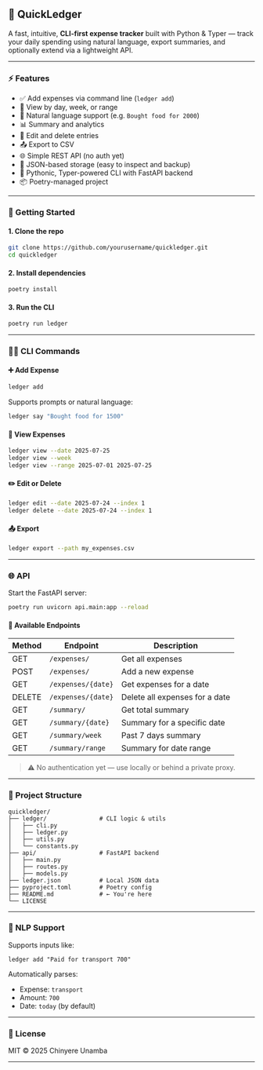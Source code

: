 ## 🧾 QuickLedger

A fast, intuitive, **CLI-first expense tracker** built with Python & Typer — track your daily spending using natural language, export summaries, and optionally extend via a lightweight API.

---

### ⚡ Features

* ✅ Add expenses via command line (`ledger add`)
* 📅 View by day, week, or range
* 🧠 Natural language support (e.g. `Bought food for 2000`)
* 📊 Summary and analytics
* 🧹 Edit and delete entries
* 📤 Export to CSV
* 🌐 Simple REST API (no auth yet)
* 📝 JSON-based storage (easy to inspect and backup)
* 🐍 Pythonic, Typer-powered CLI with FastAPI backend
* 📦 Poetry-managed project

---

### 🚀 Getting Started

#### 1. Clone the repo

```bash
git clone https://github.com/yourusername/quickledger.git
cd quickledger
```

#### 2. Install dependencies

```bash
poetry install
```

#### 3. Run the CLI

```bash
poetry run ledger
```

---

### 🧑‍💻 CLI Commands

#### ➕ Add Expense

```bash
ledger add
```

Supports prompts or natural language:

```bash
ledger say "Bought food for 1500"
```

#### 📅 View Expenses

```bash
ledger view --date 2025-07-25
ledger view --week
ledger view --range 2025-07-01 2025-07-25
```

#### ✏️ Edit or Delete

```bash
ledger edit --date 2025-07-24 --index 1
ledger delete --date 2025-07-24 --index 1
```

#### 📤 Export

```bash
ledger export --path my_expenses.csv
```

---

### 🌐 API

Start the FastAPI server:

```bash
poetry run uvicorn api.main:app --reload
```

#### 🔗 Available Endpoints

| Method | Endpoint           | Description                    |
| ------ | ------------------ | ------------------------------ |
| GET    | `/expenses/`       | Get all expenses               |
| POST   | `/expenses/`       | Add a new expense              |
| GET    | `/expenses/{date}` | Get expenses for a date        |
| DELETE | `/expenses/{date}` | Delete all expenses for a date |
| GET    | `/summary/`        | Get total summary              |
| GET    | `/summary/{date}`  | Summary for a specific date    |
| GET    | `/summary/week`    | Past 7 days summary            |
| GET    | `/summary/range`   | Summary for date range         |

> ⚠️ No authentication yet — use locally or behind a private proxy.

---

### 📂 Project Structure

```
quickledger/
├── ledger/               # CLI logic & utils
│   ├── cli.py
│   ├── ledger.py
│   ├── utils.py
│   └── constants.py
├── api/                  # FastAPI backend
│   ├── main.py
│   ├── routes.py
│   ├── models.py
├── ledger.json           # Local JSON data
├── pyproject.toml        # Poetry config
├── README.md             # ← You're here
└── LICENSE
```

---

### 🧠 NLP Support

Supports inputs like:

```
ledger add "Paid for transport 700"
```

Automatically parses:

* Expense: `transport`
* Amount: `700`
* Date: `today` (by default)

---

### 📃 License

MIT © 2025 Chinyere Unamba

---